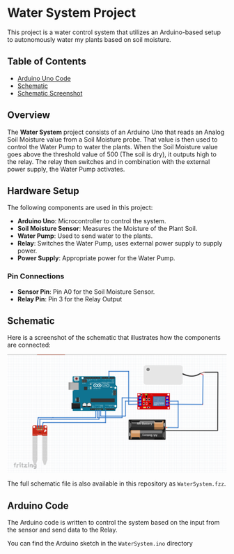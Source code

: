 # Water System Project

This project is a water control system that utilizes an Arduino-based setup to autonomously water my plants based on soil moisture.

## Table of Contents
- [Arduino Uno Code](WATERSYSTEM.ino)
- [Schematic](WaterSystem.fzz)
- [Schematic Screenshot](WaterSystemSchematic.png)

## Overview
The **Water System** project consists of an Arduino Uno that reads an Analog Soil Moisture value from a Soil Moisture probe. That value is then used to control the Water Pump to water the plants. When the Soil Moisture value goes above the threshold value of 500 (The soil is dry), it outputs high to the relay. The relay then switches and in combination with the external power supply, the Water Pump activates.

## Hardware Setup
The following components are used in this project:
- **Arduino Uno**: Microcontroller to control the system.
- **Soil Moisture Sensor**: Measures the Moisture of the Plant Soil.
- **Water Pump**: Used to send water to the plants.
- **Relay**: Switches the Water Pump, uses external power supply to supply power.
- **Power Supply**: Appropriate power for the Water Pump.

### Pin Connections
- **Sensor Pin**: Pin A0 for the Soil Moisture Sensor.
- **Relay Pin**: Pin 3 for the Relay Output

## Schematic
Here is a screenshot of the schematic that illustrates how the components are connected:

![Schematic Screenshot](WaterSystemSchematic.png)

The full schematic file is also available in this repository as `WaterSystem.fzz`.

## Arduino Code
The Arduino code is written to control the system based on the input from the sensor and send data to the Relay.

You can find the Arduino sketch in the `WaterSystem.ino` directory

